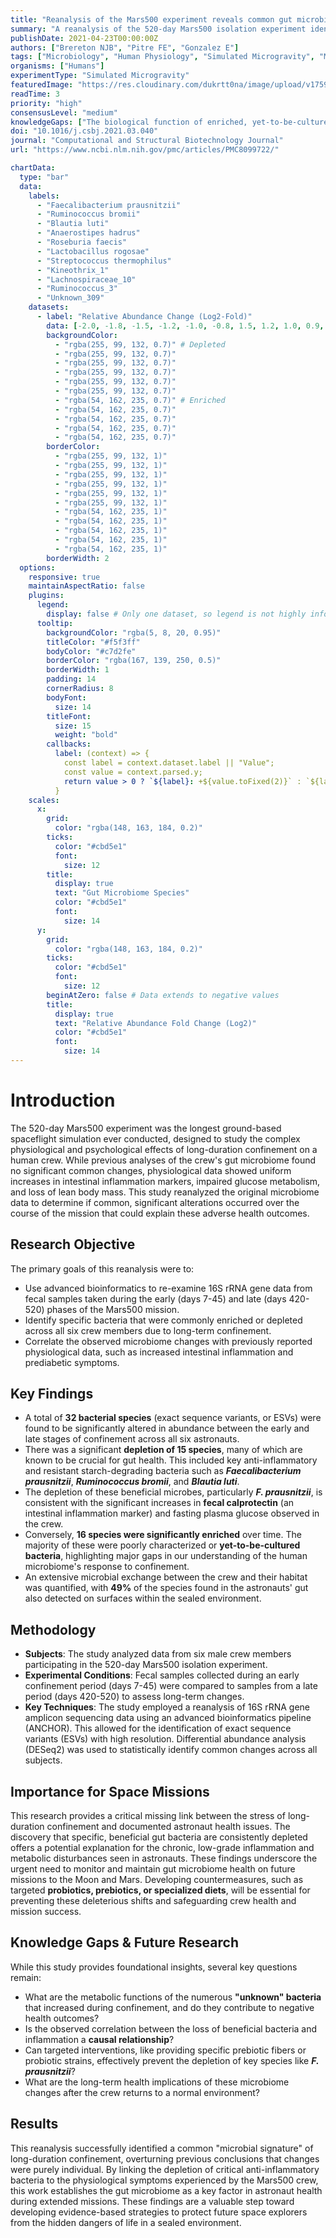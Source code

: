 ```yaml
---
title: "Reanalysis of the Mars500 experiment reveals common gut microbiome alterations in astronauts induced by long-duration confinement"
summary: "A reanalysis of the 520-day Mars500 isolation experiment identified significant, common changes in the crew's gut microbiome. The study found a depletion of key anti-inflammatory bacteria, which correlates with observed physiological symptoms of intestinal inflammation and metabolic disruption, highlighting a critical health risk for long-duration space missions."
publishDate: 2021-04-23T00:00:00Z
authors: ["Brereton NJB", "Pitre FE", "Gonzalez E"]
tags: ["Microbiology", "Human Physiology", "Simulated Microgravity", "Metabolomics"]
organisms: ["Humans"]
experimentType: "Simulated Microgravity"
featuredImage: "https://res.cloudinary.com/dukrtt0na/image/upload/v1759683128/gvxt9ctpul06eae73zh4.jpg"
readTime: 3
priority: "high"
consensusLevel: "medium"
knowledgeGaps: ["The biological function of enriched, yet-to-be-cultured bacteria", "Establishing a causal link between microbiome changes and physiological symptoms", "Effectiveness of countermeasures like probiotics or prebiotics", "Long-term health consequences of these microbiome shifts post-mission"]
doi: "10.1016/j.csbj.2021.03.040"
journal: "Computational and Structural Biotechnology Journal"
url: "https://www.ncbi.nlm.nih.gov/pmc/articles/PMC8099722/"

chartData:
  type: "bar"
  data:
    labels:
      - "Faecalibacterium prausnitzii"
      - "Ruminococcus bromii"
      - "Blautia luti"
      - "Anaerostipes hadrus"
      - "Roseburia faecis"
      - "Lactobacillus rogosae"
      - "Streptococcus thermophilus"
      - "Kineothrix_1"
      - "Lachnospiraceae_10"
      - "Ruminococcus_3"
      - "Unknown_309"
    datasets:
      - label: "Relative Abundance Change (Log2-Fold)"
        data: [-2.0, -1.8, -1.5, -1.2, -1.0, -0.8, 1.5, 1.2, 1.0, 0.9, 2.5] # Estimated from "significantly different" and "enriched/depleted" descriptions
        backgroundColor:
          - "rgba(255, 99, 132, 0.7)" # Depleted
          - "rgba(255, 99, 132, 0.7)"
          - "rgba(255, 99, 132, 0.7)"
          - "rgba(255, 99, 132, 0.7)"
          - "rgba(255, 99, 132, 0.7)"
          - "rgba(255, 99, 132, 0.7)"
          - "rgba(54, 162, 235, 0.7)" # Enriched
          - "rgba(54, 162, 235, 0.7)"
          - "rgba(54, 162, 235, 0.7)"
          - "rgba(54, 162, 235, 0.7)"
          - "rgba(54, 162, 235, 0.7)"
        borderColor:
          - "rgba(255, 99, 132, 1)"
          - "rgba(255, 99, 132, 1)"
          - "rgba(255, 99, 132, 1)"
          - "rgba(255, 99, 132, 1)"
          - "rgba(255, 99, 132, 1)"
          - "rgba(255, 99, 132, 1)"
          - "rgba(54, 162, 235, 1)"
          - "rgba(54, 162, 235, 1)"
          - "rgba(54, 162, 235, 1)"
          - "rgba(54, 162, 235, 1)"
          - "rgba(54, 162, 235, 1)"
        borderWidth: 2
  options:
    responsive: true
    maintainAspectRatio: false
    plugins:
      legend:
        display: false # Only one dataset, so legend is not highly informative
      tooltip:
        backgroundColor: "rgba(5, 8, 20, 0.95)"
        titleColor: "#f5f3ff"
        bodyColor: "#c7d2fe"
        borderColor: "rgba(167, 139, 250, 0.5)"
        borderWidth: 1
        padding: 14
        cornerRadius: 8
        bodyFont:
          size: 14
        titleFont:
          size: 15
          weight: "bold"
        callbacks:
          label: (context) => {
            const label = context.dataset.label || "Value";
            const value = context.parsed.y;
            return value > 0 ? `${label}: +${value.toFixed(2)}` : `${label}: ${value.toFixed(2)}`;
          }
    scales:
      x:
        grid:
          color: "rgba(148, 163, 184, 0.2)"
        ticks:
          color: "#cbd5e1"
          font:
            size: 12
        title:
          display: true
          text: "Gut Microbiome Species"
          color: "#cbd5e1"
          font:
            size: 14
      y:
        grid:
          color: "rgba(148, 163, 184, 0.2)"
        ticks:
          color: "#cbd5e1"
          font:
            size: 12
        beginAtZero: false # Data extends to negative values
        title:
          display: true
          text: "Relative Abundance Fold Change (Log2)"
          color: "#cbd5e1"
          font:
            size: 14
---
```


# Introduction
The 520-day Mars500 experiment was the longest ground-based spaceflight simulation ever conducted, designed to study the complex physiological and psychological effects of long-duration confinement on a human crew. While previous analyses of the crew's gut microbiome found no significant common changes, physiological data showed uniform increases in intestinal inflammation markers, impaired glucose metabolism, and loss of lean body mass. This study reanalyzed the original microbiome data to determine if common, significant alterations occurred over the course of the mission that could explain these adverse health outcomes.

## Research Objective
The primary goals of this reanalysis were to:
- Use advanced bioinformatics to re-examine 16S rRNA gene data from fecal samples taken during the early (days 7-45) and late (days 420-520) phases of the Mars500 mission.
- Identify specific bacteria that were commonly enriched or depleted across all six crew members due to long-term confinement.
- Correlate the observed microbiome changes with previously reported physiological data, such as increased intestinal inflammation and prediabetic symptoms.

## Key Findings
- A total of **32 bacterial species** (exact sequence variants, or ESVs) were found to be significantly altered in abundance between the early and late stages of confinement across all six astronauts.
- There was a significant **depletion of 15 species**, many of which are known to be crucial for gut health. This included key anti-inflammatory and resistant starch-degrading bacteria such as ***Faecalibacterium prausnitzii***, ***Ruminococcus bromii***, and ***Blautia luti***.
- The depletion of these beneficial microbes, particularly ***F. prausnitzii***, is consistent with the significant increases in **fecal calprotectin** (an intestinal inflammation marker) and fasting plasma glucose observed in the crew.
- Conversely, **16 species were significantly enriched** over time. The majority of these were poorly characterized or **yet-to-be-cultured bacteria**, highlighting major gaps in our understanding of the human microbiome's response to confinement.
- An extensive microbial exchange between the crew and their habitat was quantified, with **49%** of the species found in the astronauts' gut also detected on surfaces within the sealed environment.

## Methodology
- **Subjects**: The study analyzed data from six male crew members participating in the 520-day Mars500 isolation experiment.
- **Experimental Conditions**: Fecal samples collected during an early confinement period (days 7-45) were compared to samples from a late period (days 420-520) to assess long-term changes.
- **Key Techniques**: The study employed a reanalysis of 16S rRNA gene amplicon sequencing data using an advanced bioinformatics pipeline (ANCHOR). This allowed for the identification of exact sequence variants (ESVs) with high resolution. Differential abundance analysis (DESeq2) was used to statistically identify common changes across all subjects.

## Importance for Space Missions
This research provides a critical missing link between the stress of long-duration confinement and documented astronaut health issues. The discovery that specific, beneficial gut bacteria are consistently depleted offers a potential explanation for the chronic, low-grade inflammation and metabolic disturbances seen in astronauts. These findings underscore the urgent need to monitor and maintain gut microbiome health on future missions to the Moon and Mars. Developing countermeasures, such as targeted **probiotics, prebiotics, or specialized diets**, will be essential for preventing these deleterious shifts and safeguarding crew health and mission success.

## Knowledge Gaps & Future Research
While this study provides foundational insights, several key questions remain:
- What are the metabolic functions of the numerous **"unknown" bacteria** that increased during confinement, and do they contribute to negative health outcomes?
- Is the observed correlation between the loss of beneficial bacteria and inflammation a **causal relationship**?
- Can targeted interventions, like providing specific prebiotic fibers or probiotic strains, effectively prevent the depletion of key species like ***F. prausnitzii***?
- What are the long-term health implications of these microbiome changes after the crew returns to a normal environment?

## Results
This reanalysis successfully identified a common "microbial signature" of long-duration confinement, overturning previous conclusions that changes were purely individual. By linking the depletion of critical anti-inflammatory bacteria to the physiological symptoms experienced by the Mars500 crew, this work establishes the gut microbiome as a key factor in astronaut health during extended missions. These findings are a valuable step toward developing evidence-based strategies to protect future space explorers from the hidden dangers of life in a sealed environment.